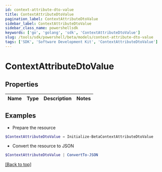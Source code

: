 ```yaml
---
id: context-attribute-dto-value
title: ContextAttributeDtoValue
pagination_label: ContextAttributeDtoValue
sidebar_label: ContextAttributeDtoValue
sidebar_class_name: powershellsdk
keywords: ['go', 'golang', 'sdk', 'ContextAttributeDtoValue'] 
slug: /tools/sdk/powershell/beta/models/context-attribute-dto-value
tags: ['SDK', 'Software Development Kit', 'ContextAttributeDtoValue']
---
```



# ContextAttributeDtoValue

## Properties

Name | Type | Description | Notes
------------ | ------------- | ------------- | -------------

## Examples

- Prepare the resource
```powershell
$ContextAttributeDtoValue = Initialize-BetaContextAttributeDtoValue 
```

- Convert the resource to JSON
```powershell
$ContextAttributeDtoValue | ConvertTo-JSON
```


[[Back to top]](#) 

